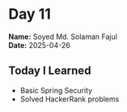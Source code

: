 # Day 11

**Name:** Soyed Md. Solaman Fajul  
**Date:** 2025-04-26  

## Today I Learned
- Basic Spring Security
- Solved HackerRank problems